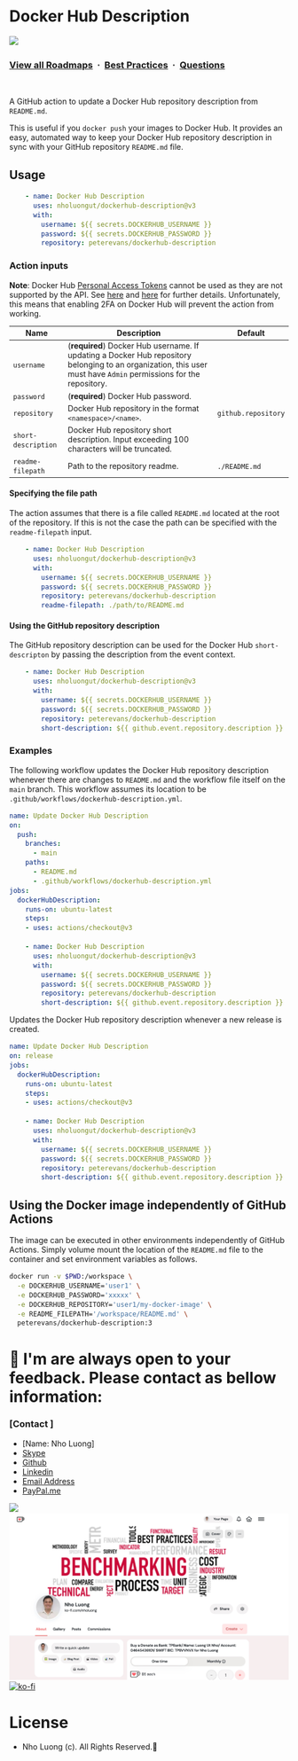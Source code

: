 # Docker Hub Description

![](https://i.imgur.com/waxVImv.png)
### [View all Roadmaps](https://github.com/nholuongut/all-roadmaps) &nbsp;&middot;&nbsp; [Best Practices](https://github.com/nholuongut/all-roadmaps/blob/main/public/best-practices/) &nbsp;&middot;&nbsp; [Questions](https://www.linkedin.com/in/nholuong/)
<br/>

A GitHub action to update a Docker Hub repository description from `README.md`.

This is useful if you `docker push` your images to Docker Hub. It provides an easy, automated way to keep your Docker Hub repository description in sync with your GitHub repository `README.md` file.

## Usage

```yml
    - name: Docker Hub Description
      uses: nholuongut/dockerhub-description@v3
      with:
        username: ${{ secrets.DOCKERHUB_USERNAME }}
        password: ${{ secrets.DOCKERHUB_PASSWORD }}
        repository: peterevans/dockerhub-description
```

### Action inputs

**Note**: Docker Hub [Personal Access Tokens](https://docs.docker.com/docker-hub/access-tokens/) cannot be used as they are not supported by the API. See [here](https://github.com/docker/hub-feedback/issues/1927) and [here](https://github.com/docker/hub-feedback/issues/1914) for further details. Unfortunately, this means that enabling 2FA on Docker Hub will prevent the action from working.

| Name | Description | Default |
| --- | --- | --- |
| `username` | (**required**) Docker Hub username. If updating a Docker Hub repository belonging to an organization, this user must have `Admin` permissions for the repository. | |
| `password` | (**required**) Docker Hub password. | |
| `repository` | Docker Hub repository in the format `<namespace>/<name>`. | `github.repository` |
| `short-description` | Docker Hub repository short description. Input exceeding 100 characters will be truncated. | |
| `readme-filepath` | Path to the repository readme. | `./README.md` |

#### Specifying the file path

The action assumes that there is a file called `README.md` located at the root of the repository.
If this is not the case the path can be specified with the `readme-filepath` input.

```yml
    - name: Docker Hub Description
      uses: nholuongut/dockerhub-description@v3
      with:
        username: ${{ secrets.DOCKERHUB_USERNAME }}
        password: ${{ secrets.DOCKERHUB_PASSWORD }}
        repository: peterevans/dockerhub-description
        readme-filepath: ./path/to/README.md
```

#### Using the GitHub repository description

The GitHub repository description can be used for the Docker Hub `short-descripton` by passing the description from the event context.

```yml
    - name: Docker Hub Description
      uses: nholuongut/dockerhub-description@v3
      with:
        username: ${{ secrets.DOCKERHUB_USERNAME }}
        password: ${{ secrets.DOCKERHUB_PASSWORD }}
        repository: peterevans/dockerhub-description
        short-description: ${{ github.event.repository.description }}
```

### Examples

The following workflow updates the Docker Hub repository description whenever there are changes to `README.md` and the workflow file itself on the `main` branch. This workflow assumes its location to be `.github/workflows/dockerhub-description.yml`.

```yml
name: Update Docker Hub Description
on:
  push:
    branches:
      - main
    paths:
      - README.md
      - .github/workflows/dockerhub-description.yml
jobs:
  dockerHubDescription:
    runs-on: ubuntu-latest
    steps:
    - uses: actions/checkout@v3

    - name: Docker Hub Description
      uses: nholuongut/dockerhub-description@v3
      with:
        username: ${{ secrets.DOCKERHUB_USERNAME }}
        password: ${{ secrets.DOCKERHUB_PASSWORD }}
        repository: peterevans/dockerhub-description
        short-description: ${{ github.event.repository.description }}
```

Updates the Docker Hub repository description whenever a new release is created.

```yml
name: Update Docker Hub Description
on: release
jobs:
  dockerHubDescription:
    runs-on: ubuntu-latest
    steps:
    - uses: actions/checkout@v3

    - name: Docker Hub Description
      uses: nholuongut/dockerhub-description@v3
      with:
        username: ${{ secrets.DOCKERHUB_USERNAME }}
        password: ${{ secrets.DOCKERHUB_PASSWORD }}
        repository: peterevans/dockerhub-description
        short-description: ${{ github.event.repository.description }}
```

## Using the Docker image independently of GitHub Actions

The image can be executed in other environments independently of GitHub Actions.
Simply volume mount the location of the `README.md` file to the container and set environment variables as follows.

```bash
docker run -v $PWD:/workspace \
  -e DOCKERHUB_USERNAME='user1' \
  -e DOCKERHUB_PASSWORD='xxxxx' \
  -e DOCKERHUB_REPOSITORY='user1/my-docker-image' \
  -e README_FILEPATH='/workspace/README.md' \
  peterevans/dockerhub-description:3
```

# 🚀 I'm are always open to your feedback.  Please contact as bellow information:
### [Contact ]
* [Name: Nho Luong]
* [Skype](luongutnho_skype)
* [Github](https://github.com/nholuongut/)
* [Linkedin](https://www.linkedin.com/in/nholuong/)
* [Email Address](luongutnho@hotmail.com)
* [PayPal.me](https://www.paypal.com/paypalme/nholuongut)

![](https://i.imgur.com/waxVImv.png)
![](Donate.png)
[![ko-fi](https://ko-fi.com/img/githubbutton_sm.svg)](https://ko-fi.com/nholuong)

# License
* Nho Luong (c). All Rights Reserved.🌟